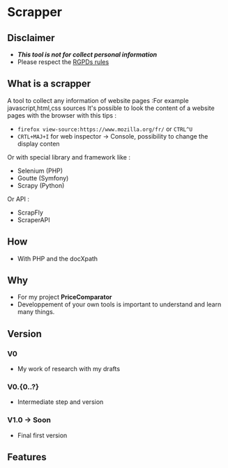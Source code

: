 # Scrapper 

## Disclaimer 
- **_This tool is not for collect personal information_**
- Please respect the [RGPDs rules](https://eur-lex.europa.eu/legal-content/EN/TXT/?uri=CELEX:32016R0679)

## What is a scrapper
A tool to collect any information of website pages :For example javascript,html,css sources
It's possible to look the content of a website pages with the browser with this tips : 
- `firefox view-source:https://www.mozilla.org/fr/` or `CTRL^U`
- `CRTL+MAJ+I` for web inspector -> Console, possibility to change the display conten

Or with special library and framework like : 
- Selenium (PHP)
- Goutte (Symfony)
- Scrapy (Python)

Or API : 
- ScrapFly
- ScraperAPI

## How 
- With PHP and the docXpath

## Why 
- For my project **PriceComparator**
- Developpement of your own tools is important to understand and learn many things.
## Version 

### V0
- My work of research with my drafts 

### V0.{0..?}
- Intermediate step and version

### V1.0 -> Soon 
- Final first version 

## Features 
